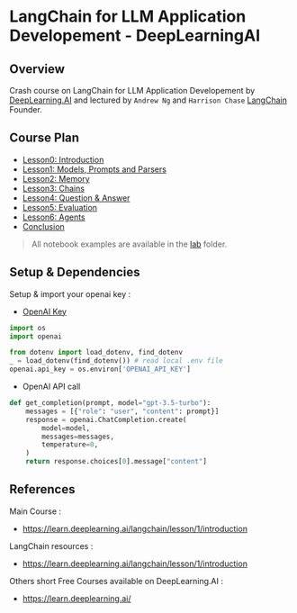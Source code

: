 # LangChain for LLM Application Developement - DeepLearningAI


## Overview

Crash course on LangChain for LLM Application Developement by [DeepLearning.AI](https://learn.deeplearning.ai/langchain/lesson/1/introduction) and lectured by `Andrew Ng` and `Harrison Chase` [LangChain](https://python.langchain.com/docs/get_started/introduction.html) Founder.

## Course Plan

- [Lesson0: Introduction](#)
- [Lesson1: Models, Prompts and Parsers](#)
- [Lesson2: Memory](#)
- [Lesson3: Chains](#)
- [Lesson4: Question & Answer](#)
- [Lesson5: Evaluation](#)
- [Lesson6: Agents](#)
- [Conclusion](#)

> All notebook examples are available in the [lab](./lab/) folder.


## Setup & Dependencies

Setup & import your openai key  : 

- [OpenAI Key](https://platform.openai.com/account/api-keys)

```python
import os
import openai

from dotenv import load_dotenv, find_dotenv
_ = load_dotenv(find_dotenv()) # read local .env file
openai.api_key = os.environ['OPENAI_API_KEY']
```

- OpenAI API call 

```python
def get_completion(prompt, model="gpt-3.5-turbo"):
    messages = [{"role": "user", "content": prompt}]
    response = openai.ChatCompletion.create(
        model=model,
        messages=messages,
        temperature=0, 
    )
    return response.choices[0].message["content"]
```
## References

Main Course : 
- https://learn.deeplearning.ai/langchain/lesson/1/introduction

LangChain resources : 
- https://learn.deeplearning.ai/langchain/lesson/1/introduction

Others short Free Courses available on DeepLearning.AI : 
- https://learn.deeplearning.ai/





